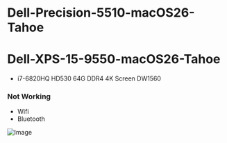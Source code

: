 # Dell-Precision-5510-macOS26-Tahoe
# Dell-XPS-15-9550-macOS26-Tahoe

* i7-6820HQ HD530 64G DDR4 4K Screen DW1560

### Not Working

- Wifi 
- Bluetooth

![Image](https://github.com/user-attachments/assets/b06dce9d-8342-4794-8fd9-f302efe42e2a)
